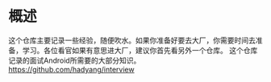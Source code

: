 # 概述
这个仓库主要记录一些经验，随便吹水。如果你准备好要去大厂，你需要时间去准备，学习。各位看官如果有意思进大厂，建议你首先看另外一个仓库。
这个仓库记录的面试Android所需要的大部分知识。https://github.com/hadyang/interview
